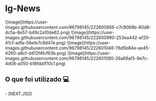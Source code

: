 <h1> Ig-News </h1> ![image](https://user-images.githubusercontent.com/96798145/222600956-c7c9068b-80d8-4c5a-8e57-b49c2a10de62.png) ![image](https://user-images.githubusercontent.com/96798145/222600990-253ea442-af20-41cf-adfa-56efe7c8d47e.png) ![image](https://user-images.githubusercontent.com/96798145/222601046-76d5b84e-ae45-4260-a8cf-d412f4fcf63b.png) ![image](https://user-images.githubusercontent.com/96798145/222601080-26a69af5-9e7c-4d08-a050-b18fda1f10c1.png) <h2> O que foi utilizado 💻 </h2> - [NEXT.JS]() <!-- <h1> <a href="https://moda-salurt.netlify.app/"> Clique aqui para ver o site em ação </a></h1> --> <!-- <h1> Descrição </h1> <p> .</p> -->
